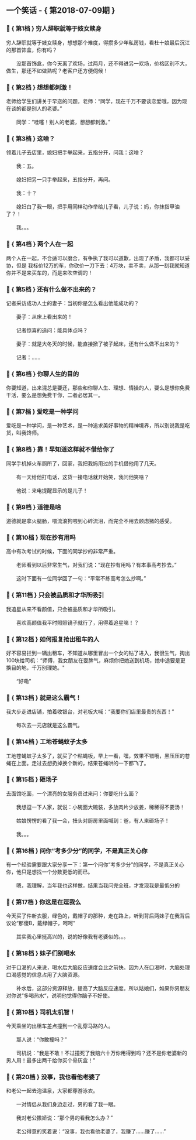 ## 一个笑话 - { 第2018-07-09期 }
</hr>

### :jack_o_lantern: { 第1档 } 穷人辞职就等于妓女赎身
穷人辞职就等于妓女赎身，想想那个难度，得攒多少年私房钱，看杜十娘最后沉江的那首饰盒，你有吗？<br/><br/>　　没那首饰盒，你今天离了欢场，过两月，还不得进另一欢场，价格区别不大，做生，那还不如做熟呢？老客户还方便伺候！


### :jack_o_lantern: { 第2档 } 想想都刺激！
老师给学生们讲关于早恋的问题，老师：“同学，现在千万不要谈恋爱哦，因为现在谈的都是别人的老婆。”<br/><br/>　　同学：“哇噻！别人的老婆，想想都刺激。”


### :jack_o_lantern: { 第3档 } 这啥？
领着儿子去店里，媳妇把手举起来，五指分开，问我：这啥？<br/><br/>　　我：五。<br/><br/>　　媳妇把另一只手举起来，五指分开，再问。<br/><br/>　　我：十？<br/><br/>　　媳妇白了我一眼，把手用同样动作举给儿子看，儿子说：妈，你抹指甲油了？！<br/><br/>　　我。。。


### :jack_o_lantern: { 第4档 } 两个人在一起
两个人在一起，不合适可以磨合，有争执了我可以道歉，出现了矛盾，我都可以妥协，但是 我标价12万的车，你砍价一刀下去：4万块，卖不卖，从那一刻我就知道你并不是来买车的，而是来吹空调的！


### :jack_o_lantern: { 第5档 } 还有什么做不出来的？
记者采访成功人士的妻子：当初你是怎么看出他能成功的？<br/><br/>　　妻子：从床上看出来的！<br/><br/>　　记者惊喜的追问：能具体点吗？<br/><br/>　　妻子：就是大冬天的时候，能直接掀了被子起床，还有什么做不出来的？<br/><br/>　　记者：……


### :jack_o_lantern: { 第6档 } 你聊人生的目的
你要知道，出来混总是要还，那些和你聊人生、理想、情操的人，要么是想你免费干活，要么是想免费干你，二者必居其一。


### :jack_o_lantern: { 第7档 } 爱吃是一种学问
爱吃是一种学问，是一种艺术，是一种追求美好事物的精神境界，所以别说我是吃货，叫我馋师。


### :jack_o_lantern: { 第8档 } 靠！早知道这样就不借给你了
同学手机掉火车厕所了，回家，我把我妈用过的手机借他用了几天。<br/><br/>　　有一天给他打电话，这货一接电话就开始笑，我问他笑啥？<br/><br/>　　他说：来电提醒显示的是儿子！


### :jack_o_lantern: { 第9档 } 道德是啥
道德就是拿火腿肠，喂流浪狗喂到心碎流泪，而完全不用去顾虑猪的感受。


### :jack_o_lantern: { 第10档 } 现在抄有用吗
高中有次考试的时候，下面的同学抄的非常严重。<br/><br/>　　老师看到以后非常生气，对我们说：“现在抄有用吗？有本事高考抄去。”<br/><br/>　　这时下面有一位同学回了一句：“平常不练高考怎么抄啊。”


### :jack_o_lantern: { 第11档 } 只会被品质和才华所吸引
我追星从来不看颜值，只会被品质和才华所吸引。<br/><br/>　　喜欢高颜值我平时照照镜子就行了，用得着追星嘛！？


### :jack_o_lantern: { 第12档 } 如何报复抢出租车的人
好不容易拦到一辆出租车，不知道从哪里冒出一个女的钻了进入，我很生气，掏出100块给司机：“师傅，我女朋友在耍脾气，麻烦你把她送到机场，她中途要是更换目的地，千万别理她。&quot;<br/><br/>　　“好嘞”


### :jack_o_lantern: { 第13档 } 就是这么霸气！
我大步走进店铺，拍着收银台，对老板大喊：“我要你们店里最贵的东西！”<br/><br/>　　每次去一元店就是这么霸气。


### :jack_o_lantern: { 第14档 } 工地苍蝇蚊子太多
工地苍蝇蚊子太多了，就买了个粘蝇板，早上一看，嘿，效果不错哦，黑压压的苍蝇在上面。走过去想扔掉换个新的，结果苍蝇哄的一下都飞了。


### :jack_o_lantern: { 第15档 } 砸场子
去面馆吃面，一个漂亮的女服务员过来问：你要吃什么面？<br/><br/>　　我想逗一下人家，就说：小碗面大碗装，多放肉片少放姜，稀稀得不要汤！<br/><br/>　　姑娘愣愣的看了我一会，扭头对厨房里面喊到：爸，有人来砸场子！<br/><br/>　　我。。。


### :jack_o_lantern: { 第16档 } 问你“考多少分”的同学，不是真正关心你
有一个经验需要跟大家分享一下：第一个问你“考多少分”的同学，不是真正关心你，他只是想找一个分数更低的而已。<br/><br/>　　嗯，我理解，当年我也这样做，结果当我问完全班，才发现我是最低分的


### :jack_o_lantern: { 第17档 } 你这是在逗我么
今天买了件新衣服，绿色的，戴帽子的那种，走在路上，听到背后两妹子在我背后议论“那傻B，戴绿帽子，呵呵”<br/><br/>　　其实我心里挺高兴的，说的好像我有老婆似的。。。


### :jack_o_lantern: { 第18档 } 妹子们别喝水
对于口渴的人来说，喝水后大脑反应速度会比之前快。因为人在口渴时，大脑处理口渴感觉的信息占用了大脑资源。<br/><br/>　　补水后，这部分资源释放，提高了大脑反应速度。所以姑娘们，如果你男朋友对你说“多喝热水“，说明他觉得你脑子不好使。


### :jack_o_lantern: { 第19档 } 司机太机智！
今天乘坐的出租车差点撞到一个乱穿马路的人。<br/><br/>　　那人说：“你敢撞吗？”<br/><br/>　　司机说：“我是不敢！不过撞死了我赔六十万你用得到吗？还不是你老婆新的男人用！最多出两千给你买个骨灰盒！”


### :jack_o_lantern: { 第20档 } 没事，我也看他老婆了
和老公一起去泡温泉，大家都穿游泳衣。<br/><br/>　　一对情侣从我们身边走过，男的看了我一眼。<br/><br/>　　我对老公撒娇说：“那个男的看我怎么办？”<br/><br/>　　老公得意的笑着说：“没事，我也看他老婆了，我赚了……赚了……”

